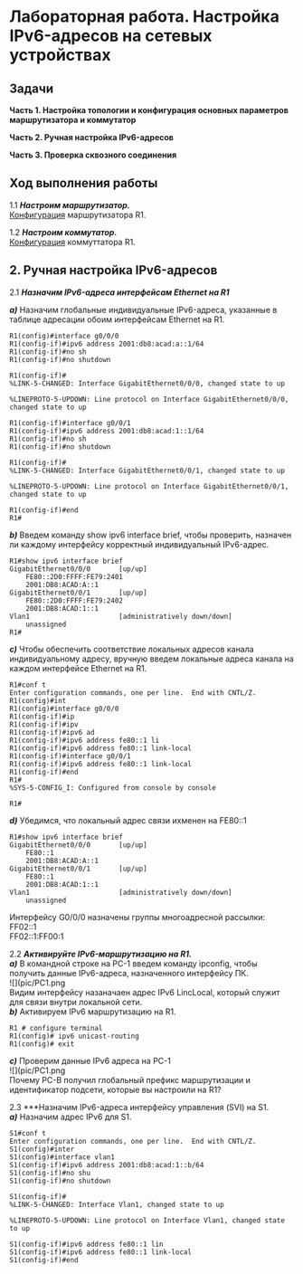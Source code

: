 # Лабораторная работа. Настройка IPv6-адресов на сетевых устройствах
## Задачи
**Часть 1. Настройка топологии и конфигурация основных параметров маршрутизатора и коммутатор** 

**Часть 2. Ручная настройка IPv6-адресов**  

**Часть 3. Проверка сквозного соединения**  

## Ход выполнения работы  
1.1 ***Настроим маршрутизатор.***    
[Конфигурация](config/R1_base_setting) маршрутизатора R1. 

1.2 ***Настроим коммутатор.***   
[Конфигурация](config/S1_base_setting) коммуттатора R1.   


## 2. Ручная настройка IPv6-адресов 
2.1 ***Назначим IPv6-адреса интерфейсам Ethernet на R1*** 

***a)*** Назначим глобальные индивидуальные IPv6-адреса, указанные в таблице адресации обоим интерфейсам Ethernet на R1.
``` R1(config)#int
R1(config)#interface g0/0/0
R1(config-if)#ipv6 address 2001:db8:acad:a::1/64
R1(config-if)#no sh
R1(config-if)#no shutdown 

R1(config-if)#
%LINK-5-CHANGED: Interface GigabitEthernet0/0/0, changed state to up

%LINEPROTO-5-UPDOWN: Line protocol on Interface GigabitEthernet0/0/0, changed state to up

R1(config-if)#interface g0/0/1
R1(config-if)#ipv6 address 2001:db8:acad:1::1/64
R1(config-if)#no sh
R1(config-if)#no shutdown 

R1(config-if)#
%LINK-5-CHANGED: Interface GigabitEthernet0/0/1, changed state to up

%LINEPROTO-5-UPDOWN: Line protocol on Interface GigabitEthernet0/0/1, changed state to up

R1(config-if)#end
R1# 
```   

***b)*** Введем команду show ipv6 interface brief, чтобы проверить, назначен ли каждому интерфейсу корректный индивидуальный IPv6-адрес.    
```
R1#show ipv6 interface brief 
GigabitEthernet0/0/0       [up/up]
    FE80::2D0:FFFF:FE79:2401
    2001:DB8:ACAD:A::1
GigabitEthernet0/0/1       [up/up]
    FE80::2D0:FFFF:FE79:2402
    2001:DB8:ACAD:1::1
Vlan1                      [administratively down/down]
    unassigned
R1#
```   

***с)*** Чтобы обеспечить соответствие локальных адресов канала индивидуальному адресу, вручную введем локальные адреса канала на каждом интерфейсе Ethernet на R1.   
```
R1#conf t
Enter configuration commands, one per line.  End with CNTL/Z.
R1(config)#int
R1(config)#interface g0/0/0
R1(config-if)#ip
R1(config-if)#ipv
R1(config-if)#ipv6 ad
R1(config-if)#ipv6 address fe80::1 li
R1(config-if)#ipv6 address fe80::1 link-local 
R1(config-if)#interface g0/0/1
R1(config-if)#ipv6 address fe80::1 link-local 
R1(config-if)#end
R1#
%SYS-5-CONFIG_I: Configured from console by console

R1#
```     

***d)*** Убедимся, что локальный адрес связи ихменен на FE80::1
```
R1#show ipv6 interface brief 
GigabitEthernet0/0/0       [up/up]
    FE80::1
    2001:DB8:ACAD:A::1
GigabitEthernet0/0/1       [up/up]
    FE80::1
    2001:DB8:ACAD:1::1
Vlan1                      [administratively down/down]
    unassigned
```
Интерфейсу G0/0/0 назначены группы многоадресной рассылки:  
FF02::1     
FF02::1:FF00:1      


2.2 ***Активируйте IPv6-маршрутизацию на R1.***      
***a)*** В командной строке на PC-1 введем команду ipconfig, чтобы получить данные IPv6-адреса, назначенного интерфейсу ПК.         
![](pic/PC1.png     
Видим интерфейсу назаначаен адрес IPv6 LincLocal, который служит для связи внутри локальной сети.       
***b)*** Активируем IPv6 маршрутизацию на R1.       
```
R1 # configure terminal
R1(config)# ipv6 unicast-routing
R1(config)# exit        
```
***с)*** Проверим данные IPv6 адреса на PC-1        
![](pic/PC1.png     
Почему PC-B получил глобальный префикс маршрутизации и идентификатор подсети, которые вы настроили на R1?       

2.3 ***Назначим IPv6-адреса интерфейсу управления (SVI) на S1.      
***a)*** Назначим адрес IPv6 для S1.        
```
S1#conf t
Enter configuration commands, one per line.  End with CNTL/Z.
S1(config)#inter
S1(config)#interface vlan1
S1(config-if)#ipv6 address 2001:db8:acad:1::b/64
S1(config-if)#no shu
S1(config-if)#no shutdown 

S1(config-if)#
%LINK-5-CHANGED: Interface Vlan1, changed state to up

%LINEPROTO-5-UPDOWN: Line protocol on Interface Vlan1, changed state to up

S1(config-if)#ipv6 address fe80::1 lin
S1(config-if)#ipv6 address fe80::1 link-local 
S1(config-if)#end       
```



